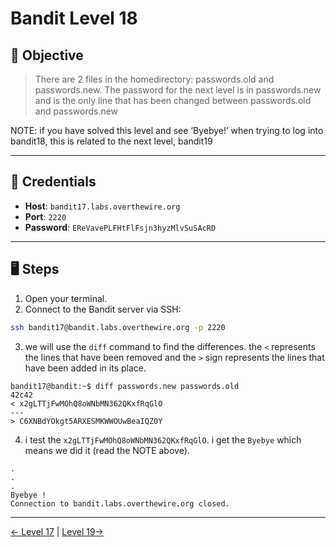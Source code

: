 # Bandit Level 18

## 🧩 Objective

> There are 2 files in the homedirectory: passwords.old and passwords.new. The password for the next level is in passwords.new and is the only line that has been changed between passwords.old and passwords.new

NOTE: if you have solved this level and see ‘Byebye!’ when trying to log into bandit18, this is related to the next level, bandit19



---

## 🧪 Credentials

- **Host**: `bandit17.labs.overthewire.org`
- **Port**: `2220`
- **Password**: `EReVavePLFHtFlFsjn3hyzMlvSuSAcRD`

---

## 🖥️ Steps

1. Open your terminal.
2. Connect to the Bandit server via SSH:

```bash
ssh bandit17@bandit.labs.overthewire.org -p 2220
```
3. we will use the `diff` command to find the differences. the `<` represents the lines that have been removed and the `>` sign represents the lines that have been added in its place.
```
bandit17@bandit:~$ diff passwords.new passwords.old 
42c42
< x2gLTTjFwMOhQ8oWNbMN362QKxfRqGlO
---
> C6XNBdYOkgt5ARXESMKWWOUwBeaIQZ0Y
```
4. i test the `x2gLTTjFwMOhQ8oWNbMN362QKxfRqGlO`. i get the `Byebye` which means we did it (read the NOTE above).
```
.
.
.
Byebye !
Connection to bandit.labs.overthewire.org closed.
```
---
[← Level 17](./level17.md) | [Level 19→](./level19.md)
